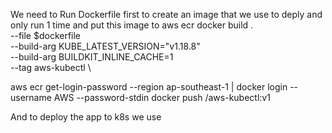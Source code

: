 We need to Run Dockerfile first to create an image that we use to deply and only run 1 time and put this image to aws ecr
docker build . \
  --file $dockerfile \
  --build-arg KUBE_LATEST_VERSION="v1.18.8" \
  --build-arg BUILDKIT_INLINE_CACHE=1 \
  --tag aws-kubectl \

aws ecr get-login-password --region ap-southeast-1 | docker login --username AWS --password-stdin <ecr url>
docker push <ecr url>/aws-kubectl:v1

And to deploy the app to k8s we use 

